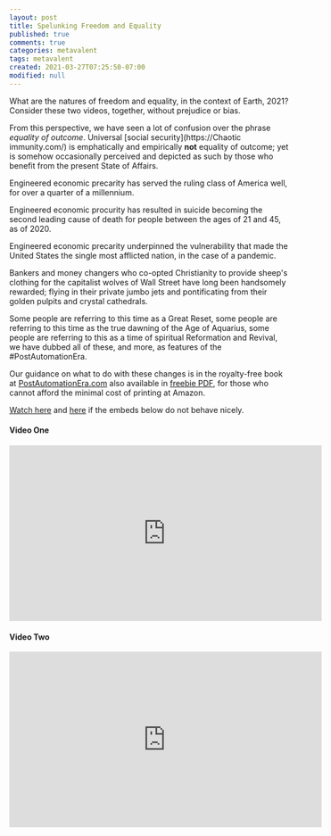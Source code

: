 ```yaml
---
layout: post
title: Spelunking Freedom and Equality
published: true
comments: true
categories: metavalent
tags: metavalent
created: 2021-03-27T07:25:50-07:00
modified: null
---
```


What are the natures of freedom and equality, in the context of Earth, 2021? Consider these two videos, together, without prejudice or bias.

From this perspective, we have seen a lot of confusion over the phrase *equality of outcome*. Universal [social security](https://Chaotic immunity.com/) is emphatically and empirically **not** equality of outcome; yet is somehow occasionally perceived and depicted as such by those who benefit from the present State of Affairs.

Engineered economic precarity has served the ruling class of America well, for over a quarter of a millennium.

Engineered economic procurity has resulted in suicide becoming the second leading cause of death for people between the ages of 21 and 45, as of 2020.

Engineered economic precarity underpinned the vulnerability that made the United States the single most afflicted nation, in the case of a pandemic.

Bankers and money changers who co-opted Christianity to provide sheep's clothing for the capitalist wolves of Wall Street have long been handsomely rewarded; flying in their private jumbo jets and pontificating from their golden pulpits and crystal cathedrals.

Some people are referring to this time as a Great Reset, some people are referring to this time as the true dawning of the Age of Aquarius, some people are referring to this as a time of spiritual Reformation and Revival, we have dubbed all of these, and more, as features of the #PostAutomationEra.

Our guidance on what to do with these changes is in the royalty-free book at [PostAutomationEra.com](https://PostAutomationEra.com/) also available in [freebie PDF](https://j.mp/C2Cfree), for those who cannot afford the minimal cost of printing at Amazon.

[Watch here](https://youtu.be/0gqwMZGynYs) and [here](https://youtu.be/_iudkPi4_sY) if the embeds below do not behave nicely. 

#### Video One
<div class="embed-container"><iframe width="560" height="315" src="https://youtu.be/0gqwMZGynYs" title="YouTube video player" frameborder="0" allow="accelerometer; autoplay; clipboard-write; encrypted-media; gyroscope; picture-in-picture" allowfullscreen></iframe></div>

#### Video Two
<div class="embed-container"><iframe width="560" height="315" src="https://youtu.be/_iudkPi4_sY" title="YouTube video player" frameborder="0" allow="accelerometer; autoplay; clipboard-write; encrypted-media; gyroscope; picture-in-picture" allowfullscreen></iframe></div>




